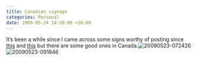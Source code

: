 ```yaml
---
title: Canadian signage
categories: Personal
date: 2009-05-24 14:20:00 +10:00
---
```


It’s been a while since I came across some signs worthy of posting since [this][0] and [this][1] but there are some good ones in Canada.![20090523-072426][2]![20090523-091846][3]

[0]: /2006/01/25/more-signage/
[1]: /2005/01/26/just-came-back-from-a-little-holiday/
[2]: /files/20090523-072426.jpg
[3]: /files/20090523-091846.jpg
